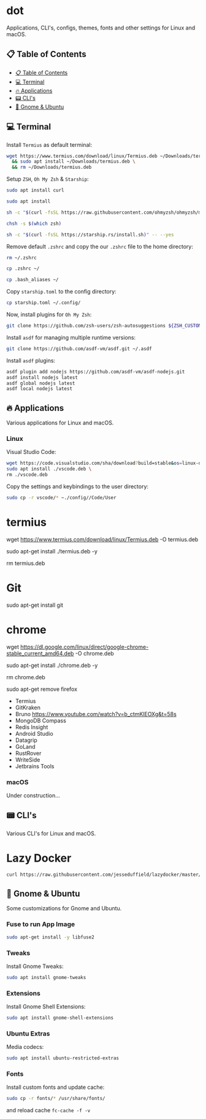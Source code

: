 # dot

Applications, CLI's, configs, themes, fonts and other settings for Linux and macOS.

## 📋 Table of Contents

  - [📋 Table of Contents](#📋-table-of-contents)
  - [💻 Terminal](#💻-terminal)
  - [🔥 Applications](#🔥-applications)
  - [📟 CLI's](#📟-clis)
  - [👻 Gnome & Ubuntu](#👻gnome-&-ubuntu)

## 💻 Terminal

Install `Termius` as default terminal:

```bash
wget https://www.termius.com/download/linux/Termius.deb ~/Downloads/termius.deb \
  && sudo apt install ~/Downloads/termius.deb \
  && rm ~/Downloads/termius.deb
```

Setup `ZSH`, `Oh My Zsh` & `Starship`:

```bash
sudo apt install curl
```

```bash
sudo apt install
```

```bash
sh -c "$(curl -fsSL https://raw.githubusercontent.com/ohmyzsh/ohmyzsh/master/tools/install.sh)"
```

```bash
chsh -s $(which zsh)
```

```bash
sh -c "$(curl -fsSL https://starship.rs/install.sh)" -- --yes
```

Remove default `.zshrc` and copy the our `.zshrc` file to the home directory:

```bash
rm ~/.zshrc
```

```bash
cp .zshrc ~/
```

```bash
cp .bash_aliases ~/
```

Copy `starship.toml` to the config directory:

```bash
cp starship.toml ~/.config/
```

Now, install plugins for `Oh My Zsh`:

```bash
git clone https://github.com/zsh-users/zsh-autosuggestions ${ZSH_CUSTOM:-~/.oh-my-zsh/custom}/plugins/zsh-autosuggestions
```

Install `asdf` for managing multiple runtime versions:

```bash
git clone https://github.com/asdf-vm/asdf.git ~/.asdf
```

Install `asdf` plugins:

```bash
asdf plugin add nodejs https://github.com/asdf-vm/asdf-nodejs.git
asdf install nodejs latest
asdf global nodejs latest
asdf local nodejs latest
```

## 🔥 Applications

Various applications for Linux and macOS.

### Linux

Visual Studio Code:

```bash
wget https://code.visualstudio.com/sha/download?build=stable&os=linux-deb-x64 -O vscode.deb
sudo apt install ./vscode.deb \
rm ./vscode.deb
```

Copy the settings and keybindings to the user directory:

```bash
sudo cp -r vscode/* ~./config//Code/User
```

# termius
wget https://www.termius.com/download/linux/Termius.deb -O termius.deb

sudo apt-get install ./termius.deb -y

rm termius.deb

# Git
sudo apt-get install git


# chrome
wget https://dl.google.com/linux/direct/google-chrome-stable_current_amd64.deb -O chrome.deb

sudo apt-get install ./chrome.deb -y

rm chrome.deb


sudo apt-get remove firefox


- Termius
- GitKraken
- Bruno https://www.youtube.com/watch?v=b_ctmKlEOXg&t=58s
- MongoDB Compass
- Redis Insight
- Android Studio
- Datagrip
- GoLand
- RustRover
- WriteSide
- Jetbrains Tools

### macOS

Under construction...

## 📟 CLI's

Various CLI's for Linux and macOS.

# Lazy Docker

```bash
curl https://raw.githubusercontent.com/jesseduffield/lazydocker/master/scripts/install_update_linux.sh 
```

## 👻 Gnome & Ubuntu

Some customizations for Gnome and Ubuntu.

### Fuse to run App Image

```bash
sudo apt-get install -y libfuse2
```

### Tweaks

Install Gnome Tweaks:

```bash
sudo apt install gnome-tweaks
```

### Extensions

Install Gnome Shell Extensions:

```bash
sudo apt install gnome-shell-extensions
```

### Ubuntu Extras

Media codecs:

```bash
sudo apt install ubuntu-restricted-extras
```

### Fonts

Install custom fonts and update cache:

```bash
sudo cp -r fonts/* /usr/share/fonts/
```

and reload cache `fc-cache -f -v`
